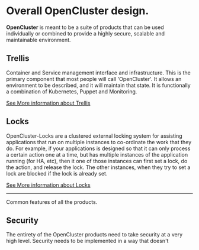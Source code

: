 # Overall OpenCluster design.


**OpenCluster** is meant to be a suite of products that can be used individually or combined to provide a highly secure, scalable and maintainable environment.

## Trellis
Container and Service management interface and infrastructure.  This is the primary component that most people will call 'OpenCluster'.  It allows an environment to be described, and it will maintain that state.  It is functionally a combination of Kubernetes, Puppet and Monitoring.

[See More information about Trellis](Trellis.md)

## Locks
OpenCluster-Locks are a clustered external locking system for assisting applications that run on multiple instances to co-ordinate the work that they do.  For example, if your applications is designed so that it can only process a certain action one at a time, but has multiple instances of the application running (for HA, etc), then it one of those instances can first set a lock, do the action, and release the lock.  The other instances, when they try to set a lock are blocked if the lock is already set.

[See More information about Locks](OpenCluster-Locks.md)

----

Common features of all the products.

## Security

The entirety of the OpenCluster products need to take security at a very high level.  Security needs to be implemented in a way that doesn't 